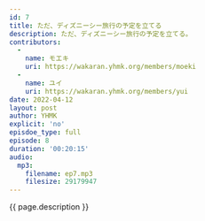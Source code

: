 ```yaml
---
id: 7
title: ただ、ディズニーシー旅行の予定を立てる
description: ただ、ディズニーシー旅行の予定を立てる。
contributors:
  - 
    name: モエキ
    uri: https://wakaran.yhmk.org/members/moeki
  -
    name: ユイ
    uri: https://wakaran.yhmk.org/members/yui
date: 2022-04-12
layout: post
author: YHMK
explicit: 'no'
episdoe_type: full
episode: 8
duration: '00:20:15'
audio:
  mp3:
    filename: ep7.mp3
    filesize: 29179947
---
```


{{ page.description }}
